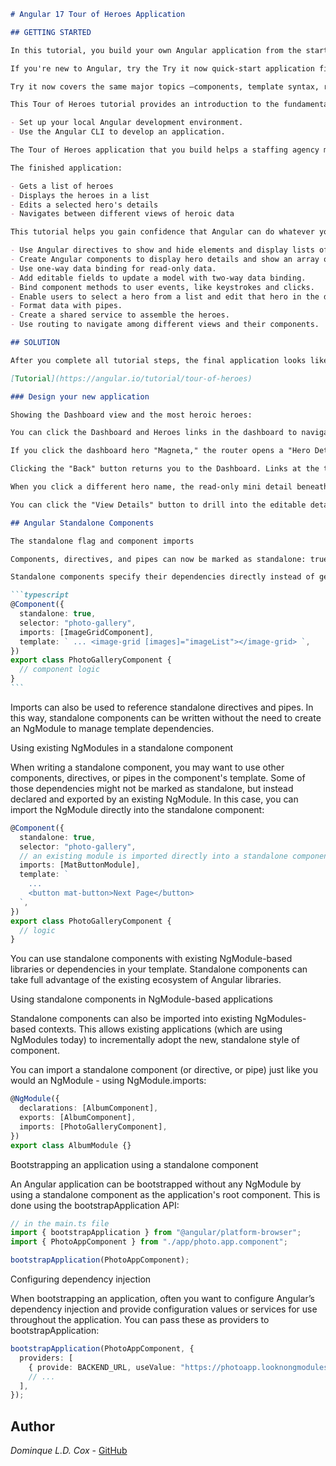 ````markdown
# Angular 17 Tour of Heroes Application

## GETTING STARTED

In this tutorial, you build your own Angular application from the start. This is a good way to experience a typical development process as you learn Angular application-design concepts, tools, and terminology.

If you're new to Angular, try the Try it now quick-start application first. Try it now is based on a ready-made partially completed project. You can edit the application in StackBlitz and see the results in real time.

Try it now covers the same major topics —components, template syntax, routing, services, and accessing data using HTTP— in a condensed format, following best practices.

This Tour of Heroes tutorial provides an introduction to the fundamentals of Angular and shows you how to:

- Set up your local Angular development environment.
- Use the Angular CLI to develop an application.

The Tour of Heroes application that you build helps a staffing agency manage its stable of heroes. The application has many of the features that you'd expect to find in any data-driven application.

The finished application:

- Gets a list of heroes
- Displays the heroes in a list
- Edits a selected hero's details
- Navigates between different views of heroic data

This tutorial helps you gain confidence that Angular can do whatever you need it to do by showing you how to:

- Use Angular directives to show and hide elements and display lists of hero data.
- Create Angular components to display hero details and show an array of heroes.
- Use one-way data binding for read-only data.
- Add editable fields to update a model with two-way data binding.
- Bind component methods to user events, like keystrokes and clicks.
- Enable users to select a hero from a list and edit that hero in the details view.
- Format data with pipes.
- Create a shared service to assemble the heroes.
- Use routing to navigate among different views and their components.

## SOLUTION

After you complete all tutorial steps, the final application looks like this example.

[Tutorial](https://angular.io/tutorial/tour-of-heroes)

### Design your new application

Showing the Dashboard view and the most heroic heroes:

You can click the Dashboard and Heroes links in the dashboard to navigate between the views.

If you click the dashboard hero "Magneta," the router opens a "Hero Details" view where you can change the hero's name.

Clicking the "Back" button returns you to the Dashboard. Links at the top take you to either of the main views. If you click "Heroes," the application displays the "Heroes" list view.

When you click a different hero name, the read-only mini detail beneath the list reflects the new choice.

You can click the "View Details" button to drill into the editable details of the selected hero.

## Angular Standalone Components

The standalone flag and component imports

Components, directives, and pipes can now be marked as standalone: true. Angular classes marked as standalone do not need to be declared in an NgModule (the Angular compiler will report an error if you try). I provided different examples from what was implemented in the Tour of Heroes demo as I encourage you to try this on your own!

Standalone components specify their dependencies directly instead of getting them through NgModules. For example, if PhotoGalleryComponent is a standalone component, it can directly import another standalone component ImageGridComponent:

```typescript
@Component({
  standalone: true,
  selector: "photo-gallery",
  imports: [ImageGridComponent],
  template: ` ... <image-grid [images]="imageList"></image-grid> `,
})
export class PhotoGalleryComponent {
  // component logic
}
```
````

Imports can also be used to reference standalone directives and pipes. In this way, standalone components can be written without the need to create an NgModule to manage template dependencies.

Using existing NgModules in a standalone component

When writing a standalone component, you may want to use other components, directives, or pipes in the component's template. Some of those dependencies might not be marked as standalone, but instead declared and exported by an existing NgModule. In this case, you can import the NgModule directly into the standalone component:

```typescript
@Component({
  standalone: true,
  selector: "photo-gallery",
  // an existing module is imported directly into a standalone component
  imports: [MatButtonModule],
  template: `
    ...
    <button mat-button>Next Page</button>
  `,
})
export class PhotoGalleryComponent {
  // logic
}
```

You can use standalone components with existing NgModule-based libraries or dependencies in your template. Standalone components can take full advantage of the existing ecosystem of Angular libraries.

Using standalone components in NgModule-based applications

Standalone components can also be imported into existing NgModules-based contexts. This allows existing applications (which are using NgModules today) to incrementally adopt the new, standalone style of component.

You can import a standalone component (or directive, or pipe) just like you would an NgModule - using NgModule.imports:

```typescript
@NgModule({
  declarations: [AlbumComponent],
  exports: [AlbumComponent],
  imports: [PhotoGalleryComponent],
})
export class AlbumModule {}
```

Bootstrapping an application using a standalone component

An Angular application can be bootstrapped without any NgModule by using a standalone component as the application's root component. This is done using the bootstrapApplication API:

```typescript
// in the main.ts file
import { bootstrapApplication } from "@angular/platform-browser";
import { PhotoAppComponent } from "./app/photo.app.component";

bootstrapApplication(PhotoAppComponent);
```

Configuring dependency injection

When bootstrapping an application, often you want to configure Angular’s dependency injection and provide configuration values or services for use throughout the application. You can pass these as providers to bootstrapApplication:

```typescript
bootstrapApplication(PhotoAppComponent, {
  providers: [
    { provide: BACKEND_URL, useValue: "https://photoapp.looknongmodules.com/api" },
    // ...
  ],
});
```

## Author

_Dominque L.D. Cox_ - [GitHub](https://github.com/larohndale)
